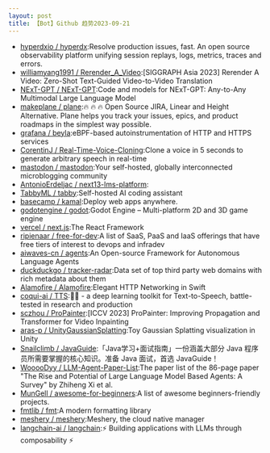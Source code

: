 ```yaml
---
layout: post
title: 【Bot】Github 趋势2023-09-21
---
```


* [hyperdxio / hyperdx](https://github.com/hyperdxio/hyperdx):Resolve production issues, fast. An open source observability platform unifying session replays, logs, metrics, traces and errors.
* [williamyang1991 / Rerender_A_Video](https://github.com/williamyang1991/Rerender_A_Video):[SIGGRAPH Asia 2023] Rerender A Video: Zero-Shot Text-Guided Video-to-Video Translation
* [NExT-GPT / NExT-GPT](https://github.com/NExT-GPT/NExT-GPT):Code and models for NExT-GPT: Any-to-Any Multimodal Large Language Model
* [makeplane / plane](https://github.com/makeplane/plane):🔥 🔥 🔥 Open Source JIRA, Linear and Height Alternative. Plane helps you track your issues, epics, and product roadmaps in the simplest way possible.
* [grafana / beyla](https://github.com/grafana/beyla):eBPF-based autoinstrumentation of HTTP and HTTPS services
* [CorentinJ / Real-Time-Voice-Cloning](https://github.com/CorentinJ/Real-Time-Voice-Cloning):Clone a voice in 5 seconds to generate arbitrary speech in real-time
* [mastodon / mastodon](https://github.com/mastodon/mastodon):Your self-hosted, globally interconnected microblogging community
* [AntonioErdeljac / next13-lms-platform](https://github.com/AntonioErdeljac/next13-lms-platform):
* [TabbyML / tabby](https://github.com/TabbyML/tabby):Self-hosted AI coding assistant
* [basecamp / kamal](https://github.com/basecamp/kamal):Deploy web apps anywhere.
* [godotengine / godot](https://github.com/godotengine/godot):Godot Engine – Multi-platform 2D and 3D game engine
* [vercel / next.js](https://github.com/vercel/next.js):The React Framework
* [ripienaar / free-for-dev](https://github.com/ripienaar/free-for-dev):A list of SaaS, PaaS and IaaS offerings that have free tiers of interest to devops and infradev
* [aiwaves-cn / agents](https://github.com/aiwaves-cn/agents):An Open-source Framework for Autonomous Language Agents
* [duckduckgo / tracker-radar](https://github.com/duckduckgo/tracker-radar):Data set of top third party web domains with rich metadata about them
* [Alamofire / Alamofire](https://github.com/Alamofire/Alamofire):Elegant HTTP Networking in Swift
* [coqui-ai / TTS](https://github.com/coqui-ai/TTS):🐸💬 - a deep learning toolkit for Text-to-Speech, battle-tested in research and production
* [sczhou / ProPainter](https://github.com/sczhou/ProPainter):[ICCV 2023] ProPainter: Improving Propagation and Transformer for Video Inpainting
* [aras-p / UnityGaussianSplatting](https://github.com/aras-p/UnityGaussianSplatting):Toy Gaussian Splatting visualization in Unity
* [Snailclimb / JavaGuide](https://github.com/Snailclimb/JavaGuide):「Java学习+面试指南」一份涵盖大部分 Java 程序员所需要掌握的核心知识。准备 Java 面试，首选 JavaGuide！
* [WooooDyy / LLM-Agent-Paper-List](https://github.com/WooooDyy/LLM-Agent-Paper-List):The paper list of the 86-page paper "The Rise and Potential of Large Language Model Based Agents: A Survey" by Zhiheng Xi et al.
* [MunGell / awesome-for-beginners](https://github.com/MunGell/awesome-for-beginners):A list of awesome beginners-friendly projects.
* [fmtlib / fmt](https://github.com/fmtlib/fmt):A modern formatting library
* [meshery / meshery](https://github.com/meshery/meshery):Meshery, the cloud native manager
* [langchain-ai / langchain](https://github.com/langchain-ai/langchain):⚡ Building applications with LLMs through composability ⚡

